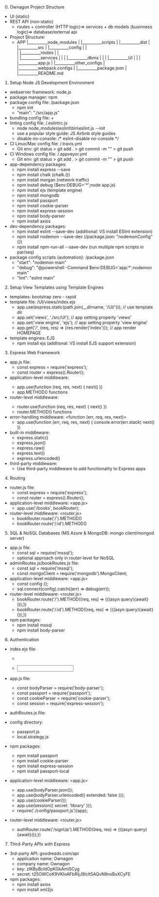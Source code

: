 0. Ownagon Project Structure
- UI (static)
- REST API (non-static)
    + routes + controller (HTTP logic)=> services + db models (businness logic)=> database/external api
- Project Structure: 
    + APP
      |__________node_modules
      |
      |__________scripts
      |
      |__________dist
      |
      |__________src
      |           |__________config
      |           |           
      |           |__________routes
      |           |           
      |           |__________services
      |           |
      |           |__________dbms
      |           |
      |           |__________UI
      |           |
      |           |__________app.js
      |
      |__________other_configs
      |
      |__________webpack.configs
      |
      |__________package.json
      |
      |__________README.md


1. Setup Node JS Development Environment
- webserver framework: node.js
- package manager: npm 
- package config file: /package.json 
    + npm init
    + "main": "./src/app.js" 
- bundling config file: 
    + 
- linting config file: /.eslintrc.js
    + node node_modules\eslint\bin\eslint.js --init
    + use a popular style guide: JS Airbnb style guides
    + disable no-console: /* eslint-disable no-console */
- CI Linux/Mac config file: /.travis.yml
    + Git env: git status > git add . > git commit -m "<msg>" > git push 
- CI Windows config file: /.appveyor.yml
    + Git env: git status > git add . > git commit -m "<msg>" > git push 
- app-dependency packages: 
    + npm install express --save
    + npm install chalk (chalk.<color>())
    + npm install morgan (network traffic)
    + npm install debug ($env:DEBUG='*';node app.js) 
    + npm install ejs (template engine)
    + npm install mongodb 
    + npm install passport
    + npm install cookie-parser
    + npm install express-session
    + npm install body-parser
    + npm install axios
- dev-dependency packages: 
    + npm install eslint --save-dev (additional: VS install ESlint extension)
    + npm install nodemon --save-dev (/package.json: "nodemonConfig"{})
    + npm install npm-run-all --save-dev (run multiple npm scripts in par/seq)
- package config scripts {automation}: /package.json 
    + "start": "nodemon main"
    + "debug": "@powershell -Command $env:DEBUG='app:*';nodemon main"
    + "lint": "eslint main"


2. Setup View Templates using Template Engines
- templates: bootstrap zero - rapid 
- template file: /UI/views/index.ejs 
    + app.use(express.static(path.join(__dirname, '/UI/'))); // use template dir
    + app.set('views', './src/UI'); // app setting property 'views'
    + app.set('view engine', 'ejs'); // app setting property 'view engine'
    + app.get('/', (req, res) => {res.render('index')}); // app render HOMEPAGE
- template engines: EJS 
    + npm install ejs (addtional: VS install EJS support extension)


3. Express Web Framework 
- app.js file: 
    + const express = require('express');
    + const router = express().Router();
- application-level middleware: <obj app = express()>
    + app.use(function (req, res, next) {
        next()
    })
    + app.METHOD() functions
- router-level middleware: <obj router = express().Router()>
    + router.use(function (req, res, next) {
        next()
    })
    + router.METHOD() functions
- error-handling middleware: <function (err, req, res, next)>
    + app.use(function (err, req, res, next) {
        console.error(err.stack)
        next()
    })
- built-in middleware: 
    + express.static()
    + express.json()
    + express.raw()
    + express.text()
    + express.urlencoded()
- third-party middleware: 
    + Use third-party middleware to add functionality to Express apps

4. Routing 
- router.js file: 
    + const express = require('express');
    + const router = express().Router();
- application-level middleware: <app.js>
    + app.use('/books', bookRouter);
- router-level middleware: <router.js>
    + bookRouter.route('/').METHOD()
    + bookRouter.route('/:id').METHOD()

5. SQL & NoSQL Databases (MS Azure & MongoDB: mongo client/mongod server)
- app.js file: 
    + const sql = require('mssql');
    + optional approach only in router-level for NoSQL
- adminRoutes.js/bookRoutes.js file: 
    + const sql = require('mssql');
    + const mongoClient = require('mongodb').MongoClient;
- application-level middleware: <app.js>
    + const config {}; 
    + sql.connect(config).catch((err) => debug(err));
- router-level middleware: <router.js>
    + bookRouter.route('/').METHOD((req, res) => {((asyn query){await}());})
    + bookRouter.route('/:id').METHOD((req, res) => {((asyn query){await}());})
- npm packages: 
    + npm install mssql
    + npm install body-parser

6. Authentication 
- index.ejs file: 
    + <form>
    + <input>
- app.js file: 
    + const bodyParser = require('body-parser');
    + const passport = require('passport');
    + const cookieParser = require('cookie-parser');
    + const session = require('express-session');
- authRoutes.js file:
- config directory: 
    + passport.js
    + local.strategy.js
- npm packages: 
    + npm install passport
    + npm install cookie-parser
    + npm install express-session
    + npm install passport-local <strategy>

- application-level middleware: <app.js>
    + app.use(bodyParser.json()); 
    + app.use(bodyParser.urlencoded({ extended: false })); 
    + app.use(cookieParser());
    + app.use(session({ secret: 'library' }));
    + require('./config/passport.js')(app); <separating file>
- router-level middleware: <router.js>
    + authRouter.route('/signUp').METHOD((req, res) => {((asyn query){await}());})

7. Third-Party APIs with Express
- 3rd-party API: goodreads.com/api
    + applicaiton name: Ownagon
    + company name: Ownagon
    + key: zIKByBcldOpKGkAmiSCyg
    + secret: t25OWCoK9VKIoAFbRIjJ9lclt5AQvN9nxBsXCyFE
- npm packages: 
    +   npm install axios
    +   npm install xml2js
